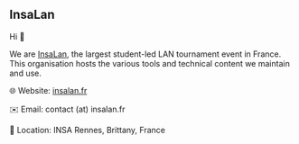 ## InsaLan

Hi 👋

We are [InsaLan](https://insalan.fr), the largest student-led LAN tournament event in France.
This organisation hosts the various tools and technical content we maintain and use.

🌐 Website: [insalan.fr](https://insalan.fr/)

✉️ Email: contact (at) insalan.fr

🧭 Location: INSA Rennes, Brittany, France

<!--

**Here are some ideas to get you started:**

🙋‍♀️ A short introduction - what is your organization all about?
🌈 Contribution guidelines - how can the community get involved?
👩‍💻 Useful resources - where can the community find your docs? Is there anything else the community should know?
🍿 Fun facts - what does your team eat for breakfast?
🧙 Remember, you can do mighty things with the power of [Markdown](https://docs.github.com/github/writing-on-github/getting-started-with-writing-and-formatting-on-github/basic-writing-and-formatting-syntax)
-->
